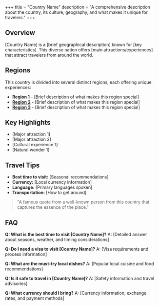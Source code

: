+++
title = "Country Name"
description = "A comprehensive description about the country, its culture, geography, and what makes it unique for travelers."
+++

## Overview

[Country Name] is a [brief geographical description] known for [key characteristics]. This diverse nation offers [main attractions/experiences] that attract travelers from around the world.

## Regions

This country is divided into several distinct regions, each offering unique experiences:

- **[Region 1](region1/)** - [Brief description of what makes this region special]
- **[Region 2](region2/)** - [Brief description of what makes this region special]
- **[Region 3](region3/)** - [Brief description of what makes this region special]

## Key Highlights

- [Major attraction 1]
- [Major attraction 2]
- [Cultural experience 1]
- [Natural wonder 1]

## Travel Tips

- **Best time to visit:** [Seasonal recommendations]
- **Currency:** [Local currency information]
- **Language:** [Primary languages spoken]
- **Transportation:** [How to get around]

> "A famous quote from a well-known person from this country that captures the essence of the place."

## FAQ

**Q: What is the best time to visit [Country Name]?**
A: [Detailed answer about seasons, weather, and timing considerations]

**Q: Do I need a visa to visit [Country Name]?**
A: [Visa requirements and process information]

**Q: What are the must-try local dishes?**
A: [Popular local cuisine and food recommendations]

**Q: Is it safe to travel in [Country Name]?**
A: [Safety information and travel advisories]

**Q: What currency should I bring?**
A: [Currency information, exchange rates, and payment methods]
